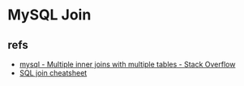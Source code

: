 # MySQL Join

## refs

- [mysql - Multiple inner joins with multiple tables - Stack Overflow](https://stackoverflow.com/questions/7150088/multiple-inner-joins-with-multiple-tables)
- [SQL join cheatsheet](https://qn.cdn.cliiip.com/imgs/u/3c2235e9-f714-4468-9732-c75085ea2f81.png)
